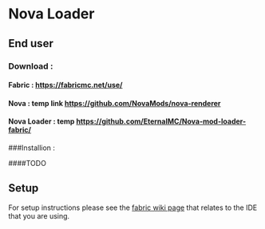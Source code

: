 # Nova Loader

## End user

### Download :

#### Fabric : https://fabricmc.net/use/

#### Nova : temp link https://github.com/NovaMods/nova-renderer

#### Nova Loader : temp https://github.com/EternalMC/Nova-mod-loader-fabric/

###Installion : 

####TODO

## Setup

For setup instructions please see the [fabric wiki page](https://fabricmc.net/wiki/tutorial:setup) that relates to the IDE that you are using.
